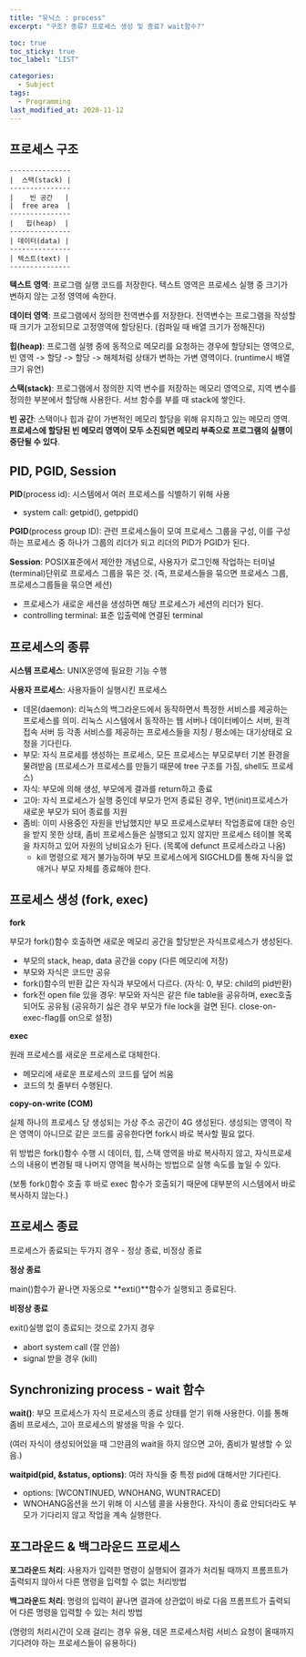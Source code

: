 ```yaml
---
title: "유닉스 : process"
excerpt: "구조? 종류? 프로세스 생성 및 종료? wait함수?"

toc: true
toc_sticky: true
toc_label: "LIST"

categories:
  - Subject
tags:
  - Programming
last_modified_at: 2020-11-12
---
```


## 프로세스 구조

```
--------------- 
|  스택(stack) |
---------------
|    빈 공간   |
|  free area  |
---------------
|   힙(heap)  |
---------------
| 데이터(data) |
---------------
| 텍스트(text) |
---------------
```

**텍스트 영역**: 프로그램 실행 코드를 저장한다. 텍스트 영역은 프로세스 실행 중 크기가 변하지 않는 고정 영역에 속한다.

**데이터 영역**: 프로그램에서 정의한 전역변수를 저장한다. 전역변수는 프로그램을 작성할 때 크기가 고정되므로 고정영역에 할당된다. (컴파일 때 배열 크기가 정해진다)

**힙(heap)**: 프로그램 실행 중에 동적으로 메모리를 요청하는 경우에 할당되는 영역으로, 빈 영역 -> 할당 -> 할당 -> 해제처럼 상태가 변하는 가변 영역이다. (runtime시 배열 크기 유연)

**스택(stack)**: 프로그램에서 정의한 지역 변수를 저장하는 메모리 영역으로, 지역 변수를 정의한 부분에서 할당해 사용한다. 서브 함수를 부를 때 stack에 쌓인다.

**빈 공간**: 스택이나 힙과 같이 가변적인 메모리 할당을 위해 유지하고 있는 메모리 영역. **프로세스에 할당된 빈 메모리 영역이 모두 소진되면 메모리 부족으로 프로그램의 실행이 중단될 수 있다**.



## PID, PGID, Session

**PID**(process id): 시스템에서 여러 프로세스를 식별하기 위해 사용

* system call: getpid(), getppid()



**PGID**(process group ID): 관련 프로세스들이 모여 프로세스 그룹을 구성, 이를 구성하는 프로세스 중 하나가 그룹의 리더가 되고 리더의 PID가 PGID가 된다.



**Session**: POSIX표준에서 제안한 개념으로, 사용자가 로그인해 작업하는 터미널(terminal)단위로 프로세스 그룹을 묶은 것. (즉, 프로세스들을 묶으면 프로세스 그룹, 프로세스그룹들을 묶으면 세션)

* 프로세스가 새로운 세션을 생성하면 해당 프로세스가 세션의 리더가 된다.
* controlling terminal: 표준 입출력에 연결된 terminal



## 프로세스의 종류

**시스템 프로세스**: UNIX운영에 필요한 기능 수행

**사용자 프로세스**: 사용자들이 실행시킨 프로세스



* 데몬(daemon): 리눅스의 백그라운드에서 동작하면서 특정한 서비스를 제공하는 프로세스를 의미. 리눅스 시스템에서 동작하는 웹 서버나 데이터베이스 서버, 원격 접속 서버 등 각종 서비스를 제공하는 프로세스들을 지칭 / 평소에는 대기상태로 요청을 기다린다.
* 부모: 자식 프로세를 생성하는 프로세스, 모든 프로세스는 부모로부터 기본 환경을 물려받음 (프로세스가 프로세스를 만들기 때문에 tree 구조를 가짐, shell도 프로세스)
* 자식: 부모에 의해 생성, 부모에게 결과를 return하고 종료
* 고아: 자식 프로세스가 실행 중인데 부모가 먼저 종료된 경우, 1번(init)프로세스가 새로운 부모가 되어 종료를 지원
* 좀비: 이미 사용중인 자원을 반납했지만 부모 프로세스로부터 작업종료에 대한 승인을 받지 못한 상태, 좀비 프로세스들은 실행되고 있지 않지만 프로세스 테이블 목록을 차지하고 있어 자원의 낭비요소가 된다. (목록에 defunct 프로세스라고 나옴)
  * kill 명령으로 제거 불가능하며 부모 프로세스에게 SIGCHLD를 통해 자식을 없애거나 부모 자체를 종료해야 한다.



## 프로세스 생성 (fork, exec)

**fork**

부모가 fork()함수 호출하면 새로운 메모리 공간을 할당받은 자식프로세스가 생성된다.

* 부모의 stack, heap, data 공간을 copy (다른 메모리에 저장)
* 부모와 자식은 코드만 공유
* fork()함수의 반환 값은 자식과 부모에서 다르다. (자식: 0, 부모: child의 pid반환)
* fork전 open file 있을 경우: 부모와 자식은 같은 file table을 공유하며, exec호출되어도 공유됨 (공유하기 싫은 경우 부모가 file lock을 걸면 된다. close-on-exec-flag를 on으로 설정)



**exec**

원래 프로세스를 새로운 프로세스로 대체한다.

* 메모리에 새로운 프로세스의 코드를 덮어 씌움
* 코드의 첫 줄부터 수행된다.



**copy-on-write (COM)**

실제 하나의 프로세스 당 생성되는 가상 주소 공간이 4G 생성된다. 생성되는 영역이 작은 영역이 아니므로 같은 코드를 공유한다면 fork시 바로 복사할 필요 없다.

위 방법은 fork()함수 수행 시 데이터, 힙, 스택 영역을 바로 복사하지 않고, 자식프로세스의 내용이 변경될 때 나머지 영역을 복사하는 방법으로 실행 속도를 높일 수 있다.

(보통 fork()함수 호출 후 바로 exec 함수가 호출되기 때문에 대부분의 시스템에서 바로 복사하지 않는다.)



## 프로세스 종료

프로세스가 종료되는 두가지 경우 - 정상 종료, 비정상 종료

**정상 종료**

main()함수가 끝나면 자동으로 **exti()**함수가 실행되고 종료된다.

**비정상 종료**

exit()실행 없이 종료되는 것으로 2가지 경우

* abort system call (잘 안씀)
* signal 받을 경우 (kill)



## Synchronizing process - wait 함수

**wait()**: 부모 프로세스가 자식 프로세스의 종료 상태를 얻기 위해 사용한다. 이를 통해 좀비 프로세스, 고아 프로세스의 발생을 막을 수 있다.

(여러 자식이 생성되어있을 때 그만큼의 wait을 하지 않으면 고아, 좀비가 발생할 수 있음.)



**waitpid(pid, &status, options)**: 여러 자식들 중 특정 pid에 대해서만 기다린다.

* options: [WCONTINUED, WNOHANG, WUNTRACED]
* WNOHANG옵션을 쓰기 위해 이 시스템 콜을 사용한다. 자식이 종료 안되더라도 부모가 기다리지 않고 작업을 계속 실행한다.



## 포그라운드 & 백그라운드 프로세스

**포그라운드 처리**: 사용자가 입력한 명령이 실행되어 결과가 처리될 때까지 프롬프트가 출력되지 않아서 다른 명령을 입력할 수 없는 처리방법



**백그라운드 처리**: 명령의 입력이 끝나면 결과에 상관없이 바로 다음 프롬프트가 출력되어 다른 명령을 입력할 수 있는 처리 방법

(명령의 처리시간이 오래 걸리는 경우 유용, 데몬 프로세스처럼 서비스 요청이 올때까지 기다려야 하는 프로세스들이 유용하다)

